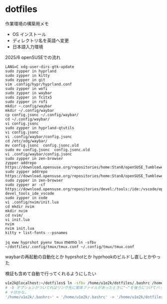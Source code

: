 # dotfiles

作業環境の構築用メモ

- OS インストール
- ディレクトリ名を英語へ変更
- 日本語入力環境

2025/6 openSUSEでの流れ

```
LANG=C xdg-user-dirs-gtk-update
sudo zypper in hyprland
sudo zypper in kitty
sudo zypper in git
vim .config/hypr/hyprland.conf 
sudo zypper in wofi
sudo zypper in waybar
sudo zypper in fcitx5
sudo zypper in rofi
mkdir ~.config/waybar
mkdir ~/.config/waybar
cp config.jsonc ~/.config/waybar/
cd ~/.config/waybar/
vi config.jsonc 
sudo zypper in hyprland-qtutils
vi config.jsonc 
vi .config/waybar/config.jsonc 
cd /etc/xdg/waybar/
mv config.jsonc  config.jsonc.old
sudo mv config.jsonc  config.jsonc.old
vi .config/waybar/config.jsonc 
sudo zypper in zen-browser
zypper addrepo https://download.opensuse.org/repositories/home:Stan8/openSUSE_Tumbleweed/home:Stan8.repo
sudo zypper addrepo https://download.opensuse.org/repositories/home:Stan8/openSUSE_Tumbleweed/home:Stan8.repo
sudo zypper in zen-browser
sudo zypper ar -cf https://download.opensuse.org/repositories/devel:/tools:/ide:/vscode/openSUSE_Tumbleweed devel_tools_ide_vscode
sudo zypper in code
vi .config/nvim/init.lua
cd mkdir nvim
mkdir nvim
cd nvim/
vi init.lua
nvim
nvim init.lua 
kitty + list-fonts --psnames
```

`jq eww hyprshot pyenv tmux`
memo `ln -sfbv ~/dotfiles/.config/tmux/tmux.conf ~/.config/tmux/tmux.conf`


waybarの再起動の自動化とか
hyprshotとか
hyprhookのビルドし直しとかやった

検証も含めて自動で行ってくれるようにしたい

```bash
u1e2k@localhost:~/dotfiles$ ln -sfbv /home/u1e2k/dotfiles/.bashrc /home/u1e2k/.bashrc
# -b オプションがついてればリンク先に実体ファイルがあったときに"~"を後ろにつけてバックアップしてくれる。
# 十分かな。
'/home/u1e2k/.bashrc~' ~ '/home/u1e2k/.bashrc' -> '/home/u1e2k/dotfiles/.bashrc'
```